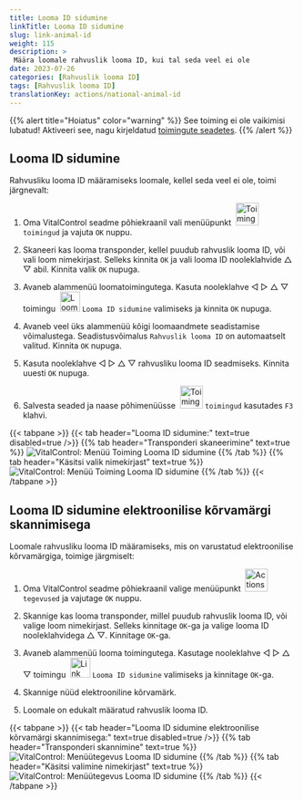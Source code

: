 ```yaml
---
title: Looma ID sidumine
linkTitle: Looma ID sidumine
slug: link-animal-id
weight: 115
description: >
 Määra loomale rahvuslik looma ID, kui tal seda veel ei ole
date: 2023-07-26
categories: [Rahvuslik looma ID]
tags: [Rahvuslik looma ID]
translationKey: actions/national-animal-id
---
```

{{% alert title="Hoiatus" color="warning" %}}
See toiming ei ole vaikimisi lubatud! Aktiveeri see, nagu kirjeldatud [toimingute seadetes](../settings/).
{{% /alert %}}

## Looma ID sidumine

Rahvusliku looma ID määramiseks loomale, kellel seda veel ei ole, toimi järgnevalt:

1. Oma VitalControl seadme põhiekraanil vali menüüpunkt &nbsp;<img src="/icons/actions.svg" width="40" align="bottom" alt="Toimingud" /> `toimingud` ja vajuta `OK` nuppu.

2. Skaneeri kas looma transponder, kellel puudub rahvuslik looma ID, või vali loom nimekirjast. Selleks kinnita `OK` ja vali looma ID nooleklahvide △ ▽ abil. Kinnita valik `OK` nupuga.

3. Avaneb alammenüü loomatoimingutega. Kasuta nooleklahve ◁ ▷ △ ▽ toimingu &nbsp;<img src="/icons/actions/link-nais-id.svg" width="35" align="bottom" alt="Looma ID sidumine" /> `Looma ID sidumine` valimiseks ja kinnita `OK` nupuga.

4. Avaneb veel üks alammenüü kõigi loomaandmete seadistamise võimalustega. Seadistusvõimalus `Rahvuslik looma ID` on automaatselt valitud. Kinnita `OK` nupuga.

5. Kasuta nooleklahve ◁ ▷ △ ▽ rahvusliku looma ID seadmiseks. Kinnita uuesti `OK` nupuga.

6. Salvesta seaded ja naase põhimenüüsse &nbsp;<img src="/icons/actions.svg" width="40" align="bottom" alt="Toimingud" /> `toimingud` kasutades `F3` klahvi.

{{< tabpane >}}
{{< tab header="Looma ID sidumine:" text=true disabled=true />}}
{{% tab header="Transponderi skaneerimine" text=true %}}
![VitalControl: Menüü Toiming Looma ID sidumine](../images/linkanimalid-scan.png "Looma ID sidumine")
{{% /tab %}}
{{% tab header="Käsitsi valik nimekirjast" text=true %}}
![VitalControl: Menüü Toiming Looma ID sidumine](../images/linkanimalid.png "Looma ID sidumine")
{{% /tab %}}
{{< /tabpane >}}

## Looma ID sidumine elektroonilise kõrvamärgi skannimisega

Loomale rahvusliku looma ID määramiseks, mis on varustatud elektroonilise kõrvamärgiga, toimige järgmiselt:

1. Oma VitalControl seadme põhiekraanil valige menüüpunkt &nbsp;<img src="/icons/actions.svg" width="40" align="bottom" alt="Actions" /> `tegevused` ja vajutage `OK` nuppu.

2. Skannige kas looma transponder, millel puudub rahvuslik looma ID, või valige loom nimekirjast. Selleks kinnitage `OK`-ga ja valige looma ID nooleklahvidega △ ▽. Kinnitage `OK`-ga.

3. Avaneb alammenüü looma toimingutega. Kasutage nooleklahve ◁ ▷ △ ▽ toimingu &nbsp;<img src="/icons/actions/scan-nais-id.svg" width="35" align="bottom" alt="Link animal ID" />  `Looma ID sidumine` valimiseks ja kinnitage `OK`-ga.

4. Skannige nüüd elektrooniline kõrvamärk.

5. Loomale on edukalt määratud rahvuslik looma ID.

{{< tabpane >}}
{{< tab header="Looma ID sidumine elektroonilise kõrvamärgi skannimisega:" text=true disabled=true />}}
{{% tab header="Transponderi skannimine" text=true %}}
![VitalControl: Menüütegevus Looma ID sidumine](../images/linkanimalidscan-scan.png "Looma ID sidumine")
{{% /tab %}}
{{% tab header="Käsitsi valimine nimekirjast" text=true %}}
![VitalControl: Menüütegevus Looma ID sidumine](../images/linkanimalidscan.png "Looma ID sidumine")
{{% /tab %}}
{{< /tabpane >}}

